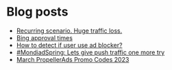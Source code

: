 # Blog posts
<!-- BLOG-POST-LIST:START -->
- [Recurring scenario. Huge traffic loss.](https://afflift.com/f/threads/recurring-scenario-huge-traffic-loss.10522/)
- [Bing approval times](https://afflift.com/f/threads/bing-approval-times.10521/)
- [How to detect if user use ad blocker?](https://afflift.com/f/threads/how-to-detect-if-user-use-ad-blocker.10520/)
- [#MondiadSpring: Lets give push traffic one more try](https://afflift.com/f/threads/mondiadspring-lets-give-push-traffic-one-more-try.10483/)
- [March PropellerAds Promo Codes 2023](https://afflift.com/f/threads/march-propellerads-promo-codes-2023.10510/)
<!-- BLOG-POST-LIST:END -->
